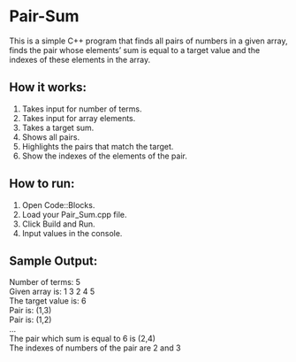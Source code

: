 # Pair-Sum
This is a simple C++ program that finds all pairs of numbers in a given array, finds the pair whose elements’ sum is equal to a target value and the indexes of these elements in the array.
## How it works:
1. Takes input for number of terms.
2. Takes input for array elements.
3. Takes a target sum.
4. Shows all pairs.
5. Highlights the pairs that match the target.
6. Show the indexes of the elements of the pair.
## How to run:
1. Open Code::Blocks.
2. Load your Pair_Sum.cpp file.
3. Click Build and Run.
4. Input values in the console.
## Sample Output:
Number of terms: 5  
Given array is: 1 3 2 4 5  
The target value is: 6  
Pair is: (1,3)  
Pair is: (1,2)  
...  
The pair which sum is equal to 6 is (2,4)  
The indexes of numbers of the pair are 2 and 3
